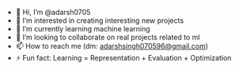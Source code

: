 - 👋 Hi, I’m @adarsh0705
- 👀 I’m interested in creating interesting new projects
- 🌱 I’m currently learning machine learning
- 💞️ I’m looking to collaborate on real projects related to ml
- 📫 How to reach me (dm: adarshsingh070596@gmail.com)
- ⚡ Fun fact: Learning = Representation + Evaluation + Optimization

<!---
adarsh0705/adarsh0705 is a ✨ special ✨ repository because its `README.md` (this file) appears on your GitHub profile.
You can click the Preview link to take a look at your changes.
--->
